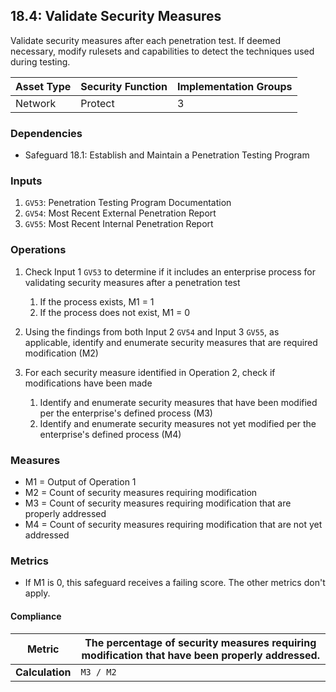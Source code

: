 ## 18.4: Validate Security Measures

Validate security measures after each penetration test. If deemed
necessary, modify rulesets and capabilities to detect the techniques
used during testing.

| Asset Type   | Security Function   | Implementation Groups |
| ------------ | ------------------- | --------------------- |
| Network      | Protect             | 3                     |

### Dependencies

-   Safeguard 18.1: Establish and Maintain a Penetration Testing Program

### Inputs

1.  `GV53`: Penetration Testing Program Documentation
2.  `GV54`: Most Recent External Penetration Report
3.  `GV55`: Most Recent Internal Penetration Report

### Operations

1.  Check Input 1 `GV53` to determine if it includes an enterprise process for validating security measures after a penetration test

    1.  If the process exists, M1 = 1
    2.  If the process does not exist, M1 = 0

2.  Using the findings from both Input 2 `GV54` and Input 3 `GV55`, as
    applicable, identify and enumerate security measures that are required modification (M2)

3.  For each security measure identified in Operation 2, check if modifications have been made

    1.  Identify and enumerate security measures that have been modified per the enterprise\'s defined process (M3)
    2.  Identify and enumerate security measures not yet modified per the enterprise\'s defined process (M4)

### Measures

-   M1 = Output of Operation 1
-   M2 = Count of security measures requiring modification
-   M3 = Count of security measures requiring modification that are
    properly addressed
-   M4 = Count of security measures requiring modification that are not
    yet addressed

### Metrics

-   If M1 is 0, this safeguard receives a failing score. The other
    metrics don\'t apply.

#### Compliance

| **Metric**      | The percentage of security measures requiring modification that have been properly addressed. |
|-----------------|--------------------------------------------------------------------------------------------------|
| **Calculation** | `M3 / M2`                                                                                        |

